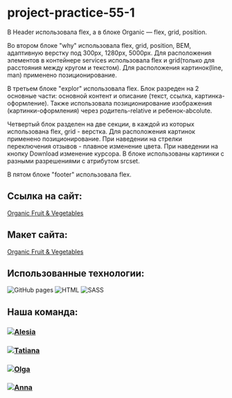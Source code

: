 # project-practice-55-1

В Header использовала flex, а в блоке Organic — flex, grid, position.

Во втором блоке "why" использовала flex, grid, position, BEM, адаптивную верстку под 300px, 1280px, 5000px. Для расположения элементов в контейнере services использовала flex и grid(только для расстояния между кругом и текстом). Для расположения картинок(line, man) применено позиционирование.

В третьем блоке "explor" использовала flex. Блок разреден на 2 основные части: основной контент и описание (текст, ссылка, картинка-оформление). Также использовала позиционирование изображения (картинки-оформления) через родитель-relative и ребенок-abcolute.

Четвертый блок разделен на две секции, в каждой из которых использована flex, grid - верстка. Для расположения картинок применено позиционирование.
При наведении на стрелки переключения отзывов - плавное изменение цвета.
При наведении на кнопку Download изменение курсора.
В блоке использованы картинки с разными разрешениями с атрибутом srcset.

В пятом блоке "footer" использовала flex.

## Ссылка на сайт:

<a alt="Link" href="https://alesia0401.github.io/project-practice-55-1/">Organic Fruit & Vegetables</a>

## Макет сайта:

<a alt="Link" href="https://www.figma.com/file/YasVj3iKyhlHfL5pob9Pbo/organic-food-%2B-(Copy)?t=ziVN0v2mBLHddWVp-0">Organic Fruit & Vegetables</a>

## Использованные технологии:

<div> 
<img alt="GitHub pages" src="https://img.shields.io/badge/github%20pages-121013?style=for-the-badge&logo=github&logoColor=white" /> 
<img alt="HTML" src="https://img.shields.io/badge/html5-%23E34F26.svg?style=for-the-badge&logo=html5&logoColor=white" />
<img alt="SASS" src="https://img.shields.io/badge/SASS-hotpink.svg?style=for-the-badge&logo=SASS&logoColor=white" />
</div>

## Наша команда:

<h3>
  <a href="https://github.com/Alesia0401">
    <img alt="Alesia" src="https://img.shields.io/badge/-Daria-black?style=for-the-badge&logo=github&logoColor=white" />
  </a>
</h3>
<h3>
  <a href="https://github.com/Tatiana-Bessoltseva">
    <img alt="Tatiana" src="https://img.shields.io/badge/-Lyuba-black?style=for-the-badge&logo=github&logoColor=white" />
  </a>
</h3>
<h3>
  <a href="https://github.com/o-kova">
    <img alt="Olga" src="https://img.shields.io/badge/-Veronika-black?style=for-the-badge&logo=github&logoColor=white" />
  </a>
</h3>
<h3>
  <a href="https://github.com/anna-7nova">
    <img alt="Anna" src="https://img.shields.io/badge/-Veronika-black?style=for-the-badge&logo=github&logoColor=white" />
  </a>
</h3>
